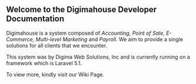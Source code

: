 ## Welcome to the Digimahouse Developer Documentation

Digimahouse is a system composed of _Accounting, Point of Sale, E-Commerce, Multi-level Marketing_ and _Payroll_.
We aim to provide a single solutions for all clients that we encounter.

This system was by Digima Web Solutions, Inc and is currently running on a framework which is Laravel 5.1.

To view more, kindly visit our Wiki Page.
